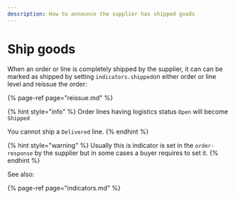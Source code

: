 ```yaml
---
description: How to announce the supplier has shipped goods
---
```


# Ship goods

When an order or line is completely shipped by the supplier, it can can be marked as shipped by setting `indicators.shipped`on either order or line level and reissue the order:

{% page-ref page="reissue.md" %}

{% hint style="info" %}
Order lines having logistics status `Open` will become `Shipped`

You cannot ship a `Delivered` line.
{% endhint %}

{% hint style="warning" %}
Usually this is indicator is set in the `order-response` by the supplier but in some cases a buyer requires to set it.
{% endhint %}

See also:

{% page-ref page="indicators.md" %}



